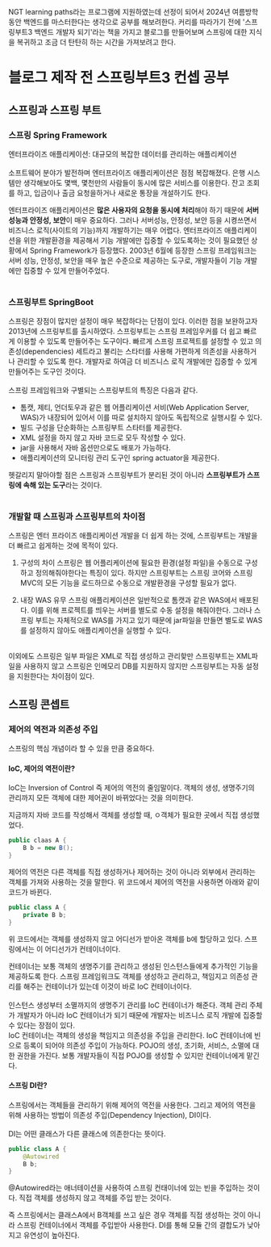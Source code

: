 NGT learning paths라는 프로그램에 지원하였는데 선정이 되어서 2024년 여름방학동안 백엔드를 마스터한다는 생각으로 공부를 해보려한다.
커리를 따라가기 전에 '스프링부트3 백엔드 개발자 되기'라는 책을 가지고 블로그를 만들어보며 스프링에 대한 지식을 복귀하고 조금 더 탄탄히 하는 시간을 가져보려고 한다.

# 블로그 제작 전 스프링부트3 컨셉 공부

## 스프링과 스프링 부트

### 스프링 Spring Framework

엔터프라이즈 애플리케이션: 대규모의 복잡한 데이터를 관리하는 애플리케이션
<br><br>
소프트웨어 분야가 발전하며 엔터프라이즈 애플리케이션은 점점 복잡해졌다.
은행 시스템만 생각해보아도 몇백, 몇천만의 사람들이 동시에 많은 서비스를 이용한다.
잔고 조회를 하고, 입금이나 출금 요청을하거나 새로운 통장을 개설하기도 한다.
<br>

엔터프라이즈 애플리케이션은 **많은 사용자의 요청을 동시에 처리**해야 하기 때문에 **서버 성능과 안정성, 보안**이 매우 중요하다.
그러나 서버성능, 안정성, 보안 등을 시켱쓰면서 비즈니스 로직(사이트의 기능)까지 개발하기는 매우 어렵다.
엔터프라이즈 애플리케이션을 위한 개발환경을 제공해서 기능 개발에만 집중할 수 있도록하는 것이 필요했던 상황에서 Spring Framework가 등장했다.
2003년 6월에 등장한 스프링 프레임워크는 서버 성능, 안정성, 보안을 매우 높은 수준으로 제공하는 도구로, 개발자들이 기능 개발에만 집중할 수 있게 만들어주었다.
<br><br>

### 스프링부트 SpringBoot

스프링은 장점이 많지만 설정이 매우 복잡하다는 단점이 있다.
이러한 점을 보완하고자 2013년에 스프링부트를 출시하였다.
스프링부트는 스프링 프레임우커를 더 쉽고 빠르게 이용할 수 있도록 만들어주는 도구이다.
빠르게 스프링 프로젝트를 설정할 수 있고 의존성(dependencies) 세트라고 불리는 스타터를 사용해 가편하게 의존성을 사용하거나 관리할 수 있도록 한다.
개발자로 하여금 더 비즈니스 로직 개발에만 집중할 수 있게 만들어주는 도구인 것이다.
<br><br>
스프링 프레임워크와 구별되는 스프링부트의 특징은 다음과 같다.

* 톰캣, 제티, 언더토우과 같은 웹 어플리케이션 서비(Web Application Server, WAS)가 내장되어 있어서 이를 따로 설치하지 않아도 독립적으로 실행시킬 수 있다.
* 빌드 구성을 단순화하는 스프링부트 스타터를 제공한다.
* XML 설정을 하지 않고 자바 코드로 모두 작성할 수 있다.
* jar을 사용해서 자바 옵션만으로도 배포가 가능하다.
* 애플리케이션의 모니터링 관리 도구인 spring actuator을 제공한다.

헷갈리지 말아야할 점은 스프링과 스프링부트가 분리된 것이 아니라 **스프링부트가 스프링에 속해 있는 도구**라는 것이다.
<br><br>

### 개발할 때 스프링과 스프링부트의 차이점

스프링은 엔터 프라이즈 애플리케이션 개발을 더 쉽게 하는 것에, 스프링부트는 개발을 더 빠르고 쉽게하는 것에 목적이 있다.


1. 구성의 차이
스프링은 웹 어플리케이션에 필요한 환경(설정 파일)을 수동으로 구성하고 정의해줘야한다는 특징이 있다.
하지만 스프링부트는 스프링 코어와 스프링MVC의 모든 기능을 로드하므로 수동으로 개발환경을 구성할 필요가 없다.

2. 내장 WAS 유무
스프링 애플리케이션은 일반적으로 톰캣과 같은 WAS에서 배포된다.
이를 위해 프로젝트를 띄우는 서버를 별도로 수동 설정을 해줘야한다.
그러나 스프링 부트는 자체적으로 WAS를 가지고 있기 때문에 jar파일을 만들면 별도로 WAS를 설정하지 않아도 애플리케이션을 실행할 수 있다.

<br>이외에도 스프링은 일부 파일은 XML로 직접 생성하고 관리핮만 스프링부트는 XML파일을 사용하지 않고 스프링은 인메모리 DB를 지원하지 않지만 스프링부트는 자동 설정을 지원한다는 차이점이 있다.


##  스프링 콘셉트
### 제어의 역전과 의존성 주입
스프링의 핵심 개념이라 할 수 있을 만큼 중요하다.

#### IoC, 제어의 역전이란?
IoC는 Inversion of Control 즉 제어의 역전의 줄임말이다.
객체의 생성, 생명주기의 관리까지 모든 객체에 대한 제어권이 바뀌었다는 것을 의미한다.

지금까지 자바 코드를 작성해서 객체를 생성할 때, ㅇ객체가 필요한 곳에서 직접 생성했었다.

```java
public claas A {
    B b = new B();
}
```

제어의 역전은 다른 객체를 직접 생성하거나 제어하는 것이 아니라 외부에서 관리하는 객체를 가져와 사용하는 것을 말한다.
위 코드에서 제어의 역전을 사용하면 아래와 같이 코드가 바뀐다.

```java
public class A {
    private B b;
}
```

위 코드에서는 객체를 생성하지 않고 어디선가 받아온 객체를 b에 할당하고 있다.
스프링에서는 이 어디선가가 컨테이너이다.

컨테이너는 보통 객체의 생명주기를 관리하고 생성된 인스턴스들에게 추가적인 기능을 제공하도록 한다.
스프링 프레임워크도 객체를 생성하고 관리하고, 책임지고 의존성 관리를 해주는 컨테이너가 있는데 이것이 바로 IoC 컨테이너이다.
<br><br>
인스턴스 생성부터 소멸까지의 생명주기 관리를 IoC 컨테이너가 해준다.
객체 관리 주체가 개발자가 아니라 IoC 컨테이너가 되기 때문에 개발자는 비즈니스 로직 개발에 집중할 수 있다는 장점이 있다.
<br>
IoC 컨테이너는 객체의 생성을 책임지고 의존성을 주입을 관리한다.
IoC 컨테이너에 빈으로 등록이 되어야 의존성 주입이 가능하다.
POJO의 생성, 초기화, 서비스, 소멸에 대한 권한을 가진다.
보통 개발자들이 직접 POJO를 생성할 수 있지만 컨테이너에게 맡긴다.


#### 스프링 DI란?
스프링에서는 객체들을 관리하기 위해 제어의 역전을 사용한다.
그리고 제어의 역전을 위해 사용하는 방법이 의존성 주입(Dependency Injection), DI이다.
<br><br>
DI는 어떤 클래스가 다른 클래스에 의존한다는 뜻이다.

```java
public class A {
    @Autowired
    B b;
}
```

@Autowired라는 애너테이션을 사용하여 스프링 컨태이너에 있는 빈을 주입하는 것이다.
직접 객체를 생성하지 않고 객체를 주입 받는 것이다.

즉 스프링에서는 클래스A에서 B객체를 쓰고 싶은 경우 객체를 직접 생성하는 것이 아니라 스프링 컨테이너에서 객체를 주입받아 사용한다.
DI를 통해 모듈 간의 결합도가 낮아지고 유연성이 높아진다.

